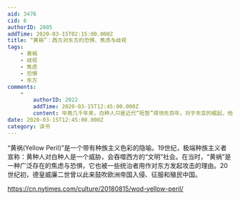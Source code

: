 ```yaml
---
aid: 3476
cid: 6
authorID: 2805
addTime: 2020-03-15T02:15:00.000Z
title: “黄祸”：西方对东方的恐惧、焦虑与歧视
tags:
    - 黄祸
    - 歧视
    - 焦虑
    - 恐惧
    - 东方
comments:
    -
        authorID: 2022
        addTime: 2020-03-15T12:45:00.000Z
        content: 毕竟几千年来，白种人只是近代“短暂”得领先百年。对于东亚的崛起，他们是天然恐惧的。
date: 2020-03-15T12:45:00.000Z
category: 读书
---
```


“黄祸(Yellow Peril)”是一个带有种族主义色彩的隐喻。19世纪，极端种族主义者宣称：黄种人对白种人是一个威胁，会吞噬西方的“文明”社会。在当时，“黄祸”是一种广泛存在的焦虑与恐惧，它也被一些统治者用作对东方发起攻击的理由。20世纪初，德皇威廉二世曾以此来鼓吹欧洲帝国入侵、征服和殖民中国。

https://cn.nytimes.com/culture/20180815/wod-yellow-peril/

